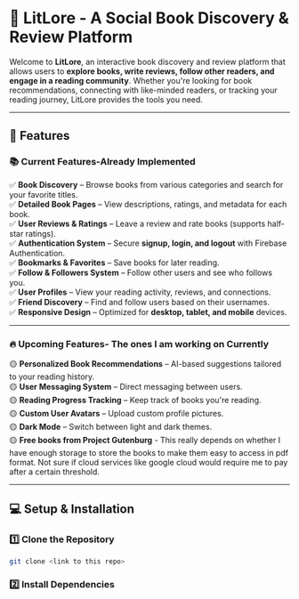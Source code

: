 # 📖 **LitLore - A Social Book Discovery & Review Platform**  

Welcome to **LitLore**, an interactive book discovery and review platform that allows users to **explore books, write reviews, follow other readers, and engage in a reading community**. Whether you're looking for book recommendations, connecting with like-minded readers, or tracking your reading journey, LitLore provides the tools you need.  

---

## 🚀 **Features**  

### 📚 **Current Features-Already Implemented**  
✅ **Book Discovery** – Browse books from various categories and search for your favorite titles.  
✅ **Detailed Book Pages** – View descriptions, ratings, and metadata for each book.  
✅ **User Reviews & Ratings** – Leave a review and rate books (supports half-star ratings).  
✅ **Authentication System** – Secure **signup, login, and logout** with Firebase Authentication.  
✅ **Bookmarks & Favorites** – Save books for later reading.  
✅ **Follow & Followers System** – Follow other users and see who follows you.  
✅ **User Profiles** – View your reading activity, reviews, and connections.  
✅ **Friend Discovery** – Find and follow users based on their usernames.  
✅ **Responsive Design** – Optimized for **desktop, tablet, and mobile** devices.  

---

### 🔥 **Upcoming Features- The ones I am working on Currently**  
🟡 **Personalized Book Recommendations** – AI-based suggestions tailored to your reading history.  
🟡 **User Messaging System** – Direct messaging between users.  
🟡 **Reading Progress Tracking** – Keep track of books you're reading.  
🟡 **Custom User Avatars** – Upload custom profile pictures.  
🟡 **Dark Mode** – Switch between light and dark themes.  
🟡 **Free books from Project Gutenburg** - This really depends on whether I have enough storage to store the books to make them easy to access in pdf format. Not sure if cloud services like google cloud would require me to pay after a certain threshold.

---

## 💻 **Setup & Installation**  

### **1️⃣ Clone the Repository**  
```bash
git clone <link to this repo>
```
### 2️⃣ Install Dependencies
